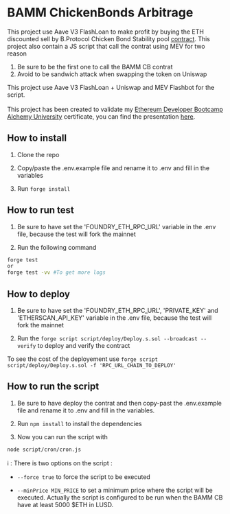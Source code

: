 # BAMM ChickenBonds Arbitrage 

This project use Aave V3 FlashLoan to make profit by buying the ETH discounted sell by B.Protocol Chicken Bond Stability pool [contract](https://etherscan.io/address/0x896d8a30C32eAd64f2e1195C2C8E0932Be7Dc20B). 
This project also contain a JS script that call the contrat using MEV for two reason 
<br>
1. Be sure to be the first one to call the BAMM CB contrat <br>
2. Avoid to be sandwich attack when swapping the token on Uniswap<br>

This project use Aave V3 FlashLoan + Uniswap and MEV Flashbot for the script.
<br>
<br>
This project has been created to validate my [Ethereum Developer Bootcamp Alchemy University](https://university.alchemy.com/) certificate, you can find the presentation [here](./presentation/).


## How to install

1. Clone the repo


2. Copy/paste the .env.example file and rename it to .env and fill in the variables


3. Run `forge install`


## How to run test

1. Be sure to have set the 'FOUNDRY_ETH_RPC_URL' variable in the .env file, because the test will fork the mainnet


2. Run the following command 
```bash
forge test
or
forge test -vv #To get more logs
```

## How to deploy

1. Be sure to have set the 'FOUNDRY_ETH_RPC_URL', 'PRIVATE_KEY' and 'ETHERSCAN_API_KEY' variable in the .env file, because the test will fork the mainnet


2. Run the `forge script script/deploy/Deploy.s.sol --broadcast --verify` to deploy and verify the contract

To see the cost of the deployement use `forge script script/deploy/Deploy.s.sol -f 'RPC_URL_CHAIN_TO_DEPLOY'`

## How to run the script 

1. Be sure to have deploy the contrat and then copy-past the .env.example file and rename it to .env and fill in the variables.


2. Run `npm install` to install the dependencies


3. Now you can run the script with 
```bash
node script/cron/cron.js 
```
ℹ️ : There is two options on the script :
    
- `--force true` to force the script to be executed

- `--minPrice MIN_PRICE` to set a minimum price where the script will be executed.
Actually the script is configured to be run when the BAMM CB have at least 5000 $ETH in LUSD.